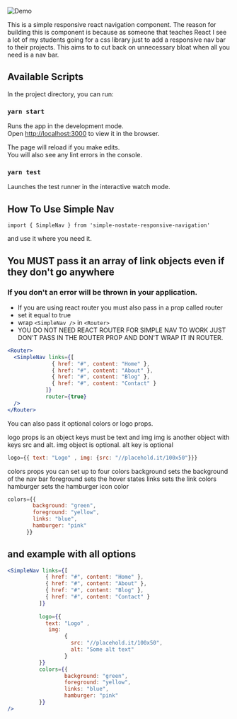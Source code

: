 ![Demo](public/navDemo.gif)

This is a simple responsive react navigation component. The reason for building this is component is because as someone that teaches React I see a lot of my students going for a css library just to add a responsive nav bar to their projects. This aims to to cut back on unnecessary bloat when all you need is a nav bar.
## Available Scripts

In the project directory, you can run:

### `yarn start`

Runs the app in the development mode.<br />
Open [http://localhost:3000](http://localhost:3000) to view it in the browser.

The page will reload if you make edits.<br />
You will also see any lint errors in the console.

### `yarn test`

Launches the test runner in the interactive watch mode.<br />

## How To Use Simple Nav

`import { SimpleNav } from 'simple-nostate-responsive-navigation'`

and use it where you need it. 
## You MUST pass it an array of link objects even if they don't go anywhere
### If you don't an error will be thrown in your application.
  * If you are using react router you must also pass in a prop called router 
  * set it equal to true
  * wrap `<SimpleNav />` in `<Router>`
  * YOU DO NOT NEED REACT ROUTER FOR SIMPLE NAV TO WORK JUST DON'T PASS IN THE ROUTER PROP AND DON'T WRAP IT IN ROUTER.

```jsx
<Router>
  <SimpleNav links={[
              { href: "#", content: "Home" }, 
              { href: "#", content: "About" }, 
              { href: "#", content: "Blog" }, 
              { href: "#", content: "Contact" }
            ]}
            router={true}
  />
</Router>
```
You can also pass it optional colors or logo props. 

logo props is an object keys must be text and img
img is another object with keys src and alt. img object is optional. alt key is optional
```jsx
logo={{ text: "Logo" , img: {src: "//placehold.it/100x50"}}} 
```

colors props 
you can set up to four colors 
background sets the background of the nav bar
foreground sets the hover states
links sets the link colors 
hamburger sets the hamburger icon color
```jsx
colors={{
        background: "green",
        foreground: "yellow",
        links: "blue",
        hamburger: "pink"
      }}
```

## and example with all options 

```jsx
<SimpleNav links={[
            { href: "#", content: "Home" }, 
            { href: "#", content: "About" }, 
            { href: "#", content: "Blog" }, 
            { href: "#", content: "Contact" }
          ]}
          
          logo={{ 
            text: "Logo" ,
             img: 
                  {
                    src: "//placehold.it/100x50",
                    alt: "Some alt text"
                  }
          }} 
          colors={{
                  background: "green",
                  foreground: "yellow",
                  links: "blue",
                  hamburger: "pink"
          }}
/>
```


